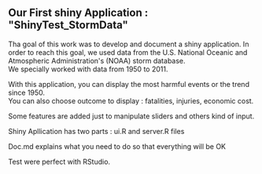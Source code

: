## Our First shiny Application : "ShinyTest_StormData"

  
Tha goal of this work was to develop and document a shiny application.
In order to reach this goal, we used data from the U.S. National Oceanic and Atmospheric Administration's (NOAA) storm database.  
We specially worked with data from 1950 to 2011. 
 
With this application, you can display the most harmful events or the trend since 1950.  
You can also choose outcome to display : fatalities, injuries, economic cost.  

Some features are added just to manipulate sliders and others kind of input.  

Shiny Apllication has two parts : ui.R and server.R files  

Doc.md explains what you need to do so that everything will be OK

Test were perfect with RStudio.   

